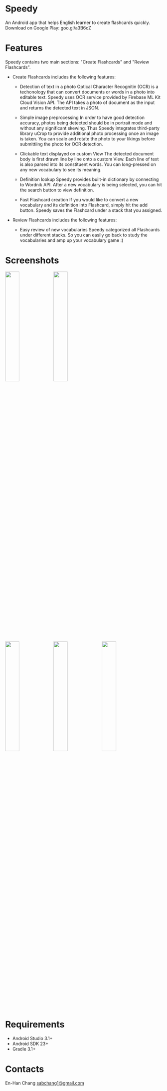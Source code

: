 # Speedy
An Android app that helps English learner to create flashcards quickly. 
Download on Google Play: goo.gl/a3B6cZ

# Features
Speedy contains two main sections: "Create Flashcards" and "Review Flashcards".

* Create Flashcards includes the following features:

  * Detection of text in a photo
     Optical Character Recognitin (OCR) is a techonology that can convert documents or words in a photo into editable text.     Speedy uses OCR service provided by Firebase ML Kit Cloud Vision API. The API takes a photo of document as the input and     returns the detected text in JSON.  
   
  * Simple image preprocessing
    In order to have good detection accuracy, photos being detected should be in portrait mode and without any significant      skewing. Thus Speedy integrates third-party library uCrop to provide additional photo processing once an image is taken.      You can scale and rotate the photo to your likings before submittiing the photo for OCR detection.
   
  * Clickable text displayed on custom View
    The detected document body is first drawn line by line onto a custom View. Each line of text is also parsed into its        constituent words. You can long-pressed on any new vocabulary to see its meaning. 
   
  * Definition lookup 
    Speedy provides built-in dictionary by connecting to Wordnik API. After a new vocabulary is being selected, you can hit     the search button to view definition.
 
  * Fast Flashcard creation
    If you would like to convert a new vocabulary and its definition into Flashcard, simply hit the add button. Speedy saves   the Flashcard under a stack that you assigned.
  
* Review Flashcards includes the following features:

  * Easy review of new vocabularies
    Speedy categorized all Flashcards under different stacks. So you can easily go back to study the vocabularies and amp up   your vocabulary game :)

# Screenshots
<img src="https://github.com/sabinachang/Speedy/blob/master/ScreenShots/44166618_477544389318038_5669249825904787456_n.jpg" width="30%"> <img src="https://github.com/sabinachang/Speedy/blob/master/ScreenShots/IMG_20181031_171227.png" width="30%"> 

<img src="https://github.com/sabinachang/Speedy/blob/master/ScreenShots/IMG_20181031_171242.png" width="30%"> <img src="https://github.com/sabinachang/Speedy/blob/master/ScreenShots/IMG_20181031_171301.png" width="30%"> <img src="https://github.com/sabinachang/Speedy/blob/master/ScreenShots/IMG_20181031_171155.png" width="30%">


    
# Requirements
* Android Studio 3.1+
* Android SDK 23+
* Gradle 3.1+

# Contacts
En-Han Chang
sabchang1@gmail.com
  
  

  
  
  
  
